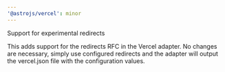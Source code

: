 ```yaml
---
'@astrojs/vercel': minor
---
```


Support for experimental redirects

This adds support for the redirects RFC in the Vercel adapter. No changes are necessary, simply use configured redirects and the adapter will output the vercel.json file with the configuration values.

